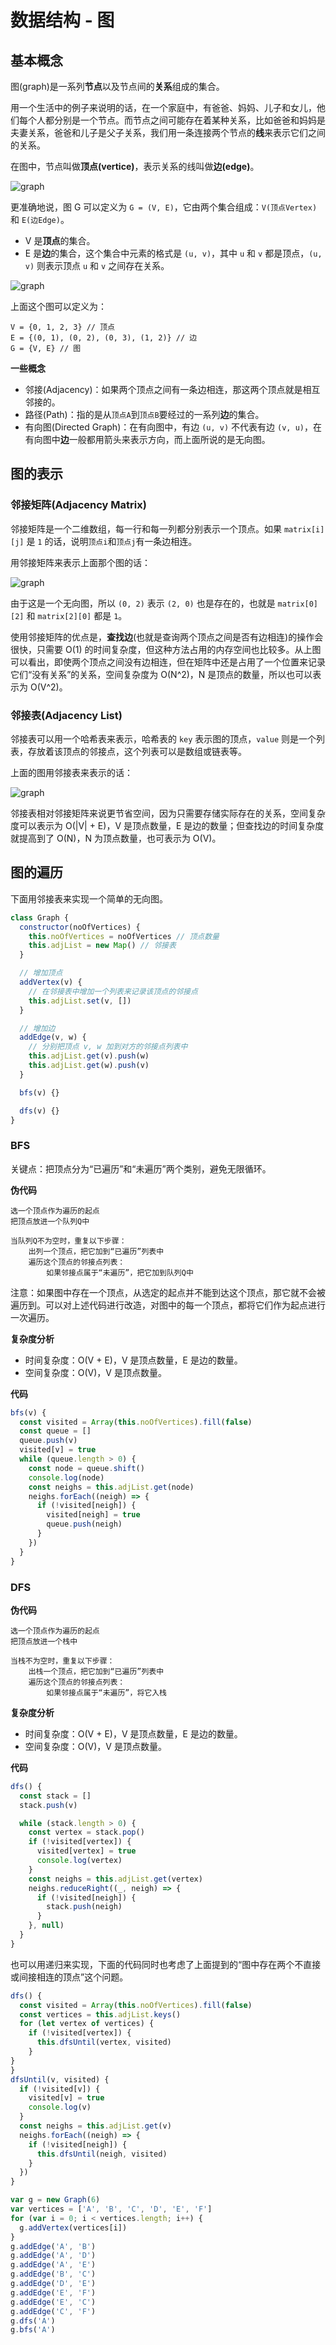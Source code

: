 # 数据结构 - 图

## 基本概念

图(graph)是一系列**节点**以及节点间的**关系**组成的集合。

用一个生活中的例子来说明的话，在一个家庭中，有爸爸、妈妈、儿子和女儿，他们每个人都分别是一个节点。而节点之间可能存在着某种关系，比如爸爸和妈妈是夫妻关系，爸爸和儿子是父子关系，我们用一条连接两个节点的**线**来表示它们之间的关系。

在图中，节点叫做**顶点(vertice)**，表示关系的线叫做**边(edge)**。

![graph](../assets/graph/concept.png)

更准确地说，图 G 可以定义为 `G = (V, E)`，它由两个集合组成：`V(顶点Vertex)` 和 `E(边Edge)`。

- V 是**顶点**的集合。
- E 是**边**的集合，这个集合中元素的格式是 `(u, v)`，其中 `u` 和 `v` 都是顶点，`(u, v)` 则表示顶点 `u` 和 `v` 之间存在关系。

![graph](../assets/graph/graph_1.png)

上面这个图可以定义为：

```
V = {0, 1, 2, 3} // 顶点
E = {(0, 1), (0, 2), (0, 3), (1, 2)} // 边
G = {V, E} // 图
```

**一些概念**

- 邻接(Adjacency)：如果两个顶点之间有一条边相连，那这两个顶点就是相互邻接的。
- 路径(Path)：指的是从`顶点A`到`顶点B`要经过的一系列**边**的集合。
- 有向图(Directed Graph)：在有向图中，有边 `(u, v)` 不代表有边 `(v, u)`，在有向图中**边**一般都用箭头来表示方向，而上面所说的是无向图。

## 图的表示

### 邻接矩阵(Adjacency Matrix)

邻接矩阵是一个二维数组，每一行和每一列都分别表示一个顶点。如果 `matrix[i][j]` 是 `1` 的话，说明`顶点i`和`顶点j`有一条边相连。

用邻接矩阵来表示上面那个图的话：

![graph](../assets/graph/adjacency_matrix.png)

由于这是一个无向图，所以 `(0, 2)` 表示 `(2, 0)` 也是存在的，也就是 `matrix[0][2]` 和 `matrix[2][0]` 都是 `1`。

使用邻接矩阵的优点是，**查找边**(也就是查询两个顶点之间是否有边相连)的操作会很快，只需要 O(1) 的时间复杂度，但这种方法占用的内存空间也比较多。从上图可以看出，即使两个顶点之间没有边相连，但在矩阵中还是占用了一个位置来记录它们“没有关系”的关系，空间复杂度为 O(N^2)，N 是顶点的数量，所以也可以表示为 O(V^2)。

### 邻接表(Adjacency List)

邻接表可以用一个哈希表来表示，哈希表的 `key` 表示图的顶点，`value` 则是一个列表，存放着该顶点的邻接点，这个列表可以是数组或链表等。

上面的图用邻接表来表示的话：

![graph](../assets/graph/adjacency_list.png)

邻接表相对邻接矩阵来说更节省空间，因为只需要存储实际存在的关系，空间复杂度可以表示为 O(|V| + E)，V 是顶点数量，E 是边的数量；但查找边的时间复杂度就提高到了 O(N)，N 为顶点数量，也可表示为 O(V)。

## 图的遍历

下面用邻接表来实现一个简单的无向图。

```js
class Graph {
  constructor(noOfVertices) {
    this.noOfVertices = noOfVertices // 顶点数量
    this.adjList = new Map() // 邻接表
  }

  // 增加顶点
  addVertex(v) {
    // 在邻接表中增加一个列表来记录该顶点的邻接点
    this.adjList.set(v, [])
  }

  // 增加边
  addEdge(v, w) {
    // 分别把顶点 v, w 加到对方的邻接点列表中
    this.adjList.get(v).push(w)
    this.adjList.get(w).push(v)
  }

  bfs(v) {}

  dfs(v) {}
}
```

### BFS

关键点：把顶点分为“已遍历”和“未遍历”两个类别，避免无限循环。

**伪代码**

```
选一个顶点作为遍历的起点
把顶点放进一个队列Q中

当队列Q不为空时，重复以下步骤：
    出列一个顶点，把它加到“已遍历”列表中
    遍历这个顶点的邻接点列表：
        如果邻接点属于“未遍历”，把它加到队列Q中
```

注意：如果图中存在一个顶点，从选定的起点并不能到达这个顶点，那它就不会被遍历到。可以对上述代码进行改造，对图中的每一个顶点，都将它们作为起点进行一次遍历。

**复杂度分析**

- 时间复杂度：O(V + E)，V 是顶点数量，E 是边的数量。
- 空间复杂度：O(V)，V 是顶点数量。

**代码**

```js
bfs(v) {
  const visited = Array(this.noOfVertices).fill(false)
  const queue = []
  queue.push(v)
  visited[v] = true
  while (queue.length > 0) {
    const node = queue.shift()
    console.log(node)
    const neighs = this.adjList.get(node)
    neighs.forEach((neigh) => {
      if (!visited[neigh]) {
        visited[neigh] = true
        queue.push(neigh)
      }
    })
  }
}
```

### DFS

**伪代码**

```
选一个顶点作为遍历的起点
把顶点放进一个栈中

当栈不为空时，重复以下步骤：
    出栈一个顶点，把它加到“已遍历”列表中
    遍历这个顶点的邻接点列表：
        如果邻接点属于“未遍历”，将它入栈
```

**复杂度分析**

- 时间复杂度：O(V + E)，V 是顶点数量，E 是边的数量。
- 空间复杂度：O(V)，V 是顶点数量。

**代码**

```js
dfs() {
  const stack = []
  stack.push(v)

  while (stack.length > 0) {
    const vertex = stack.pop()
    if (!visited[vertex]) {
      visited[vertex] = true
      console.log(vertex)
    }
    const neighs = this.adjList.get(vertex)
    neighs.reduceRight((_, neigh) => {
      if (!visited[neigh]) {
        stack.push(neigh)
      }
    }, null)
  }
}
```

也可以用递归来实现，下面的代码同时也考虑了上面提到的“图中存在两个不直接或间接相连的顶点”这个问题。

```js
dfs() {
  const visited = Array(this.noOfVertices).fill(false)
  const vertices = this.adjList.keys()
  for (let vertex of vertices) {
    if (!visited[vertex]) {
      this.dfsUntil(vertex, visited)
    }
}
}
dfsUntil(v, visited) {
  if (!visited[v]) {
    visited[v] = true
    console.log(v)
  }
  const neighs = this.adjList.get(v)
  neighs.forEach((neigh) => {
    if (!visited[neigh]) {
      this.dfsUntil(neigh, visited)
    }
  })
}
```

```js
var g = new Graph(6)
var vertices = ['A', 'B', 'C', 'D', 'E', 'F']
for (var i = 0; i < vertices.length; i++) {
  g.addVertex(vertices[i])
}
g.addEdge('A', 'B')
g.addEdge('A', 'D')
g.addEdge('A', 'E')
g.addEdge('B', 'C')
g.addEdge('D', 'E')
g.addEdge('E', 'F')
g.addEdge('E', 'C')
g.addEdge('C', 'F')
g.dfs('A')
g.bfs('A')
```
